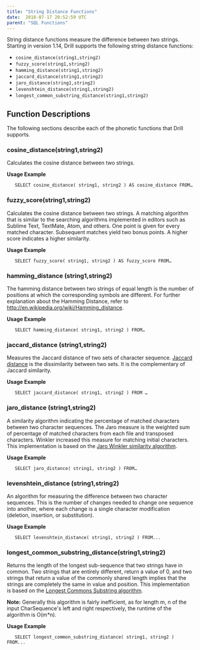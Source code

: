 ```yaml
---
title: "String Distance Functions"
date:  2018-07-17 20:52:59 UTC
parent: "SQL Functions"
---
```


String distance functions measure the difference between two strings. Starting in version 1.14, Drill supports the following string distance functions: 

- `cosine_distance(string1,string2)`
- `fuzzy_score(string1,string2)`
- `hamming_distance(string1,string2)`
- `jaccard_distance(string1,string2)`
- `jaro_distance(string1,string2)`
- `levenshtein_distance(string1,string2)`
- `longest_common_substring_distance(string1,string2)`  

## Function Descriptions  
The following sections describe each of the phonetic functions that Drill supports.   

### cosine_distance(string1,string2)  
 
Calculates the cosine distance between two strings.  

**Usage Example**

       SELECT cosine_distance( string1, string2 ) AS cosine_distance FROM…

### fuzzy_score(string1,string2)  

Calculates the cosine distance between two strings. A matching algorithm that is similar to the searching algorithms implemented in editors such as Sublime Text, TextMate, Atom, and others. One point is given for every matched character. Subsequent matches yield two bonus points. A higher score indicates a higher similarity. 

**Usage Example**  

       SELECT fuzzy_score( string1, string2 ) AS fuzzy_score FROM…

### hamming_distance (string1,string2)  

The hamming distance between two strings of equal length is the number of positions at which the corresponding symbols are different. For further explanation about the Hamming Distance, refer to http://en.wikipedia.org/wiki/Hamming_distance.   

**Usage Example**  

       SELECT hamming_distance( string1, string2 ) FROM…

### jaccard_distance (string1,string2)  

Measures the Jaccard distance of two sets of character sequence. [Jaccard distance](https://en.wikipedia.org/wiki/Jaccard_index) is the dissimilarity between two sets. It is the complementary of Jaccard similarity.   

**Usage Example**

       SELECT jaccard_distance( string1, string2 ) FROM … 

### jaro_distance (string1,string2)

A similarity algorithm indicating the percentage of matched characters between two character sequences. The Jaro measure is the weighted sum of percentage of matched characters from each file and transposed characters. Winkler increased this measure for matching initial characters. This implementation is based on the [Jaro Winkler similarity algorithm](https://en.wikipedia.org/wiki/Jaro–Winkler_distance).  

**Usage Example**  

       SELECT jaro_distance( string1, string2 ) FROM…

### levenshtein_distance (string1,string2)
An algorithm for measuring the difference between two character sequences. This is the number of changes needed to change one sequence into another, where each change is a single character modification (deletion, insertion, or substitution).

**Usage Example**  

       SELECT levenshtein_distance( string1, string2 ) FROM...

### longest\_common\_substring_distance(string1,string2)  

Returns the length of the longest sub-sequence that two strings have in common.
Two strings that are entirely different, return a value of 0, and two strings that return a value of the commonly shared length implies that the strings are completely the same in value and position. This implementation is based on the [Longest Commons Substring algorithm](https://en.wikipedia.org/wiki/Longest_common_subsequence_problem).  
 

**Note:** Generally this algorithm is fairly inefficient, as for length m, n of the input
CharSequence's left and right respectively, the runtime of the algorithm is O(m*n).  

**Usage Example**  

       SELECT longest_common_substring_distance( string1, string2 ) FROM...
 




